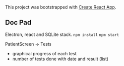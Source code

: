 This project was bootstrapped with [Create React App](https://github.com/facebook/create-react-app).

## Doc Pad
Electron, react and SQLite stack.
 `npm install`
 `npm start` 

PatientScreen -> Tests
- graphical progress of each test
- number of tests done with date and result (list)
